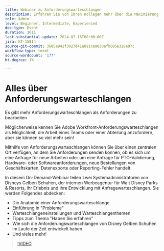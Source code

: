 ```yaml
---
title: Webinar zu Anforderungswarteschlangen
description: Erfahren Sie von Ihren Kollegen mehr über die Maximierung der Workfront-Anforderungswarteschlangen. Entdecken Sie die vielfältigen Verwendungen und Best Practices von Disneys Gelben Schuhen in unserem On-Demand-Webinar.
role: Admin
level: Beginner, Intermediate, Experienced
doc-type: Event
duration: 3611
last-substantial-update: 2024-07-16T00:00:00Z
jira: KT-15814
source-git-commit: 3685a942f3027d41a891ce8830afb085e328a97c
workflow-type: tm+mt
source-wordcount: '177'
ht-degree: 1%

---
```



# Alles über Anforderungswarteschlangen

Es gibt mehr Anforderungswarteschlangen als Anforderungen zu bearbeiten

Möglicherweise kennen Sie Adobe Workfront-Anforderungswarteschlangen als Möglichkeit, die Arbeit eines Teams oder einer Abteilung anzufordern, aber sie können so viel mehr sein!

Mithilfe von Anforderungswarteschlangen können Sie über einen zentralen Ort verfügen, an dem Sie Anforderungen senden können, ob es sich um eine Anfrage für neue Arbeiten oder um eine Anfrage für PTO-Validierung, Hardware- oder Softwareanforderungen, neue Bestellungen von Geschäftskarten, Datenexporte oder Reporting-Fehler handelt.

In diesem On-Demand-Webinar teilen zwei Systemadministratoren von Disneys Gelben Schuhen, der internen Werbeagentur für Walt Disney Parks &amp; Resorts, ihr Erlebnis und ihre Entwicklung mit Anfragewarteschlangen. Sie werden Folgendes abdecken:

* Die Anatomie einer Anforderungswarteschlange
* Einführung in &quot;Probleme&quot;
* Warteschlangeneinstellungen und Warteschlangenthemen
* Tipps zum Thema &quot;Haben Sie erfahren&quot;
* Wie sich die Anforderungswarteschlangen von Disney Gelben Schuhen im Laufe der Zeit entwickelt haben
* Und vieles mehr!

>[!VIDEO](https://video.tv.adobe.com/v/3431008/?learn=on)
